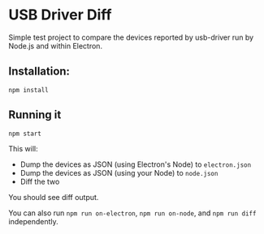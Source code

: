 # USB Driver Diff

Simple test project to compare the devices reported by usb-driver
run by Node.js and within Electron.

## Installation:

```
npm install
```

## Running it

```
npm start
```

This will:

* Dump the devices as JSON (using Electron's Node) to `electron.json`
* Dump the devices as JSON (using your Node) to `node.json`
* Diff the two

You should see diff output.

You can also run `npm run on-electron`, `npm run on-node`, and `npm run diff` independently.

